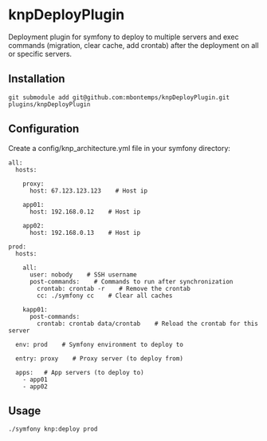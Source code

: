 # knpDeployPlugin

Deployment plugin for symfony to deploy to multiple servers and exec commands (migration, clear cache, add crontab) after the deployment on all or specific servers.
    
## Installation

    git submodule add git@github.com:mbontemps/knpDeployPlugin.git plugins/knpDeployPlugin
    
## Configuration

Create a config/knp_architecture.yml file in your symfony directory:

    all:
      hosts:
    
        proxy:
          host: 67.123.123.123    # Host ip
      
        app01:
          host: 192.168.0.12    # Host ip
      
        app02:
          host: 192.168.0.13    # Host ip

    prod:
      hosts:

        all:
          user: nobody    # SSH username
          post-commands:    # Commands to run after synchronization
            crontab: crontab -r    # Remove the crontab
            cc: ./symfony cc    # Clear all caches

        kapp01:
          post-commands:
            crontab: crontab data/crontab    # Reload the crontab for this server
      
      env: prod    # Symfony environment to deploy to
  
      entry: proxy    # Proxy server (to deploy from)

      apps:   # App servers (to deploy to)
        - app01
        - app02

## Usage

    ./symfony knp:deploy prod

